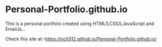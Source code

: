 # Personal-Portfolio.github.io
This is a personal portfolio created using HTML5,CSS3,JavaScript and EmailJs...

Check this site at:-https://nc0312.github.io/Personal-Portfolio.github.io/
